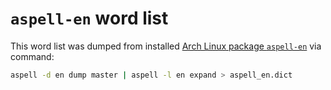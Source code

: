 # `aspell-en` word list

This word list was dumped from installed [Arch Linux package `aspell-en`](https://archlinux.org/packages/extra/x86_64/aspell-en/) via command:

```sh
aspell -d en dump master | aspell -l en expand > aspell_en.dict
```
